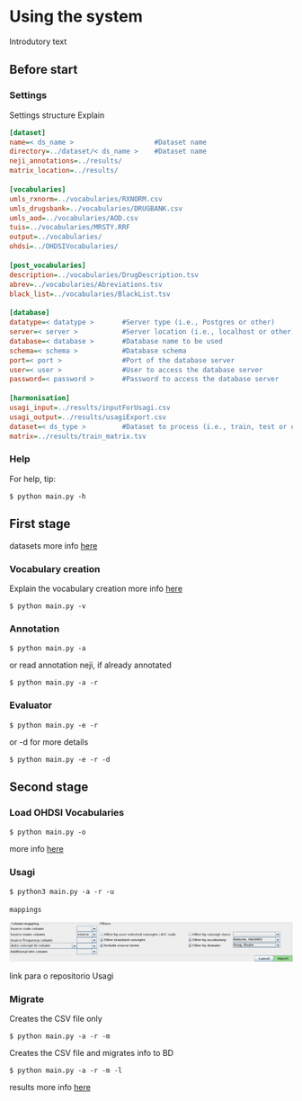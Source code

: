 # Using the system
Introdutory text

## Before start
### Settings
Settings structure Explain

```ini
[dataset]
name=< ds_name > 					#Dataset name
directory=../dataset/< ds_name > 	#Dataset name
neji_annotations=../results/
matrix_location=../results/

[vocabularies]
umls_rxnorm=../vocabularies/RXNORM.csv
umls_drugsbank=../vocabularies/DRUGBANK.csv
umls_aod=../vocabularies/AOD.csv
tuis=../vocabularies/MRSTY.RRF
output=../vocabularies/
ohdsi=../OHDSIVocabularies/

[post_vocabularies]
description=../vocabularies/DrugDescription.tsv
abrev=../vocabularies/Abreviations.tsv
black_list=../vocabularies/BlackList.tsv

[database]
datatype=< datatype >       #Server type (i.e., Postgres or other)
server=< server >           #Server location (i.e., localhost or other)
database=< database >       #Database name to be used
schema=< schema >           #Database schema
port=< port >               #Port of the database server
user=< user >               #User to access the database server
password=< password >       #Password to access the database server

[harmonisation]
usagi_input=../results/inputForUsagi.csv
usagi_output=../results/usagiExport.csv
dataset=< ds_type >         #Dataset to process (i.e., train, test or other)
matrix=../results/train_matrix.tsv
```
### Help
For help, tip:

    $ python main.py -h
    
## First stage
datasets more info [here](https://github.com/bioinformatics-ua/DrAC/blob/master/dataset/README.md)

### Vocabulary creation
Explain the vocabulary creation
more info [here](https://github.com/bioinformatics-ua/DrAC/tree/master/vocabularies/README.md)

    $ python main.py -v
    
### Annotation
    $ python main.py -a
    
or read annotation neji, if already annotated
    
    $ python main.py -a -r

### Evaluator

    $ python main.py -e -r
    
or -d for more details
    
    $ python main.py -e -r -d
    
## Second stage
### Load OHDSI Vocabularies
    $ python main.py -o
    
more info [here](https://github.com/bioinformatics-ua/DrAC/blob/master/OHDSIVocabularies/README.md)
    
### Usagi
    $ python3 main.py -a -r -u

    mappings

<p align="center"><img src="https://github.com/bioinformatics-ua/DrAC/blob/master/images/UsagiConf.png" alt="UsagiConf"  border="0" /></p>

link para o repositorio Usagi

### Migrate
Creates the CSV file only
    
    $ python main.py -a -r -m

Creates the CSV file and migrates info to BD
    
    $ python main.py -a -r -m -l

results more info [here](https://github.com/bioinformatics-ua/DrAC/blob/master/results/README.md)
